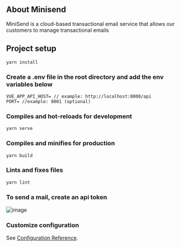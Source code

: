 ## About Minisend

MiniSend is a cloud-based transactional email service that allows our customers to manage transactional emails

## Project setup
```
yarn install
```
### Create a .env file in the root directory and add the env variables below
```
VUE_APP_API_HOST= // example: http://localhost:8000/api
PORT= //example: 8001 (optional)
```

### Compiles and hot-reloads for development
```
yarn serve
```

### Compiles and minifies for production
```
yarn build
```

### Lints and fixes files
```
yarn lint
```
### To send a mail, create an api token 

![image](https://user-images.githubusercontent.com/47527863/113569231-09039080-960a-11eb-9339-a4e668de3193.png)


### Customize configuration
See [Configuration Reference](https://cli.vuejs.org/config/).

